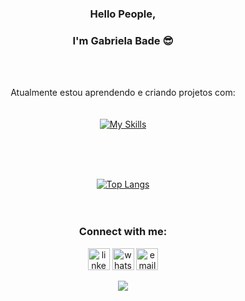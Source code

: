 <div align="center">

### Hello People,
### I'm Gabriela Bade 😎
<br>
<br>

Atualmente estou aprendendo e criando projetos com:
<br>
<br>
<br>
[![My Skills](https://skillicons.dev/icons?i=html,css,js,ts,nodejs,react,git,docker,linux)](https://skillicons.dev)
<!--
 <img src="https://img.shields.io/badge/HTML5-E34F26?style=for-the-badge&logo=html5&logoColor=white" alt="html-logo"/>

 <img src="https://img.shields.io/badge/CSS3-1572B6?style=for-the-badge&logo=css3&logoColor=white" alt="css-logo"/>

 <img src="https://img.shields.io/badge/JavaScript-F7DF1E?style=for-the-badge&logo=javascript&logoColor=black"> 
<br>
-->
<!--
[![Gabriela stats](https://github-readme-stats.vercel.app/api?username=gabrielabade)](https://github.com/anuraghazra/github-readme-stats)

![Anurag's GitHub stats](https://github-readme-stats.vercel.app/api?username=anuraghazra&show_icons=true)

![Anurag's GitHub stats](https://github-readme-stats.vercel.app/api?username=anuraghazra&show_icons=true&theme=radical) -->

<br>
<br>
<br>

[![Top Langs](https://github-readme-stats.vercel.app/api/top-langs/?username=gabrielabade&layout=compact)](https://github.com/anuraghazra/github-readme-stats)
<br>
<br>
<br>

### Connect with me:

<a href="https://www.linkedin.com/in/gabriela-bade/"> <img src="https://cdn-icons-png.flaticon.com/512/4494/4494497.png" alt="linkedin-logo" width="35px"></a>
<a href="https://wa.me/5548991056014"> <img src="https://github.com/gabrielabade/gabrielabade/assets/129114102/fe61333e-f51d-4691-9558-d8b718253424" alt="whats-logo" width="35px"></a>
<a href="mailto:gabriela.bade@hotmail.com" > <img src="https://github.com/gabrielabade/gabrielabade/assets/129114102/28369248-6b18-44ac-bc20-786f8ddcd424" alt="email-logo" width="35px"></a>



![](https://komarev.com/ghpvc/?username=gabrielabade&label=PROFILE+VIEWS&color=ff69b4)

</div>


